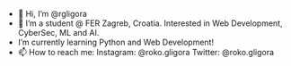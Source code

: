 - 👋 Hi, I’m @rgligora
- 👀 I’m a student @ FER Zagreb, Croatia. Interested in Web Development, CyberSec, ML and AI.
-  I’m currently learning Python and Web Development!
- 📫 How to reach me: 
Instagram: @roko.gligora
Twitter: @roko.gligora

<!---
rgligora/rgligora is a ✨ special ✨ repository because its `README.md` (this file) appears on your GitHub profile.
You can click the Preview link to take a look at your changes.
--->
